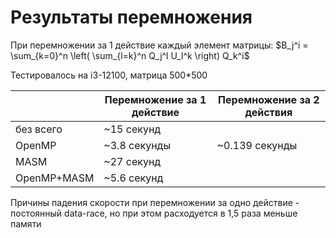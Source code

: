 # Результаты перемножения

При перемножении за 1 действие каждый элемент матрицы: $B_j^i = \sum_{k=0}^n \left( \sum_{l=k}^n Q_j^l U_l^k \right) Q_k^i$

Тестировалось на i3-12100, матрица 500*500

|             | Перемножение за 1 действие | Перемножение за 2 действия |
|-------------|----------------------------|----------------------------|
| без всего   | ~15 секунд                 |                            |
| OpenMP      | ~3.8 секунды               | ~0.139 секунды             |
| MASM        | ~27 секунд                 |                            |
| OpenMP+MASM | ~5.6 секунд                |                            |

Причины падения скорости при перемножении за одно действие - постоянный data-race, но при этом расходуется в 1,5 раза меньше памяти